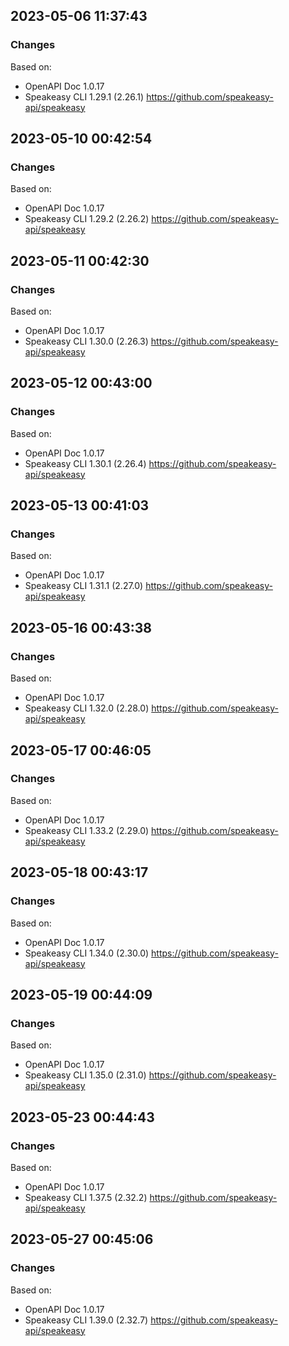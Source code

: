 

## 2023-05-06 11:37:43
### Changes
Based on:
- OpenAPI Doc 1.0.17 
- Speakeasy CLI 1.29.1 (2.26.1) https://github.com/speakeasy-api/speakeasy

## 2023-05-10 00:42:54
### Changes
Based on:
- OpenAPI Doc 1.0.17 
- Speakeasy CLI 1.29.2 (2.26.2) https://github.com/speakeasy-api/speakeasy

## 2023-05-11 00:42:30
### Changes
Based on:
- OpenAPI Doc 1.0.17 
- Speakeasy CLI 1.30.0 (2.26.3) https://github.com/speakeasy-api/speakeasy

## 2023-05-12 00:43:00
### Changes
Based on:
- OpenAPI Doc 1.0.17 
- Speakeasy CLI 1.30.1 (2.26.4) https://github.com/speakeasy-api/speakeasy

## 2023-05-13 00:41:03
### Changes
Based on:
- OpenAPI Doc 1.0.17 
- Speakeasy CLI 1.31.1 (2.27.0) https://github.com/speakeasy-api/speakeasy

## 2023-05-16 00:43:38
### Changes
Based on:
- OpenAPI Doc 1.0.17 
- Speakeasy CLI 1.32.0 (2.28.0) https://github.com/speakeasy-api/speakeasy

## 2023-05-17 00:46:05
### Changes
Based on:
- OpenAPI Doc 1.0.17 
- Speakeasy CLI 1.33.2 (2.29.0) https://github.com/speakeasy-api/speakeasy

## 2023-05-18 00:43:17
### Changes
Based on:
- OpenAPI Doc 1.0.17 
- Speakeasy CLI 1.34.0 (2.30.0) https://github.com/speakeasy-api/speakeasy

## 2023-05-19 00:44:09
### Changes
Based on:
- OpenAPI Doc 1.0.17 
- Speakeasy CLI 1.35.0 (2.31.0) https://github.com/speakeasy-api/speakeasy

## 2023-05-23 00:44:43
### Changes
Based on:
- OpenAPI Doc 1.0.17 
- Speakeasy CLI 1.37.5 (2.32.2) https://github.com/speakeasy-api/speakeasy

## 2023-05-27 00:45:06
### Changes
Based on:
- OpenAPI Doc 1.0.17 
- Speakeasy CLI 1.39.0 (2.32.7) https://github.com/speakeasy-api/speakeasy